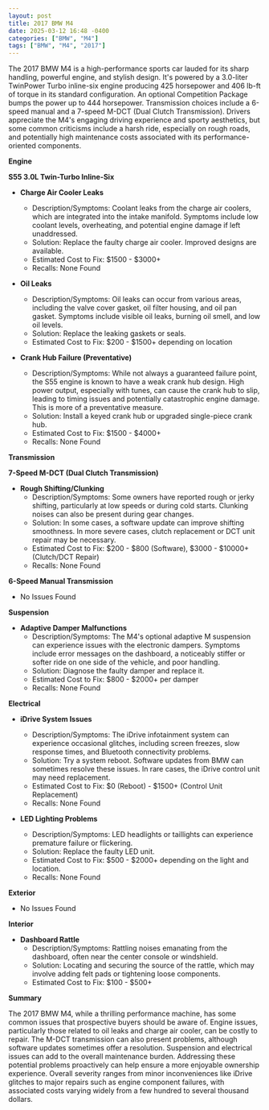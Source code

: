 ```yaml
---
layout: post
title: 2017 BMW M4
date: 2025-03-12 16:48 -0400
categories: ["BMW", "M4"]
tags: ["BMW", "M4", "2017"]
---
```

The 2017 BMW M4 is a high-performance sports car lauded for its sharp handling, powerful engine, and stylish design. It's powered by a 3.0-liter TwinPower Turbo inline-six engine producing 425 horsepower and 406 lb-ft of torque in its standard configuration. An optional Competition Package bumps the power up to 444 horsepower. Transmission choices include a 6-speed manual and a 7-speed M-DCT (Dual Clutch Transmission). Drivers appreciate the M4's engaging driving experience and sporty aesthetics, but some common criticisms include a harsh ride, especially on rough roads, and potentially high maintenance costs associated with its performance-oriented components.

**Engine**

**S55 3.0L Twin-Turbo Inline-Six**

*   **Charge Air Cooler Leaks**
    *   Description/Symptoms: Coolant leaks from the charge air coolers, which are integrated into the intake manifold. Symptoms include low coolant levels, overheating, and potential engine damage if left unaddressed.
    *   Solution: Replace the faulty charge air cooler. Improved designs are available.
    *   Estimated Cost to Fix: $1500 - $3000+
    *   Recalls: None Found

*   **Oil Leaks**
    *   Description/Symptoms: Oil leaks can occur from various areas, including the valve cover gasket, oil filter housing, and oil pan gasket. Symptoms include visible oil leaks, burning oil smell, and low oil levels.
    *   Solution: Replace the leaking gaskets or seals.
    *   Estimated Cost to Fix: $200 - $1500+ depending on location

*   **Crank Hub Failure (Preventative)**
    *   Description/Symptoms: While not always a guaranteed failure point, the S55 engine is known to have a weak crank hub design. High power output, especially with tunes, can cause the crank hub to slip, leading to timing issues and potentially catastrophic engine damage. This is more of a preventative measure.
    *   Solution: Install a keyed crank hub or upgraded single-piece crank hub.
    *   Estimated Cost to Fix: $1500 - $4000+
    *   Recalls: None Found

**Transmission**

**7-Speed M-DCT (Dual Clutch Transmission)**

*   **Rough Shifting/Clunking**
    *   Description/Symptoms: Some owners have reported rough or jerky shifting, particularly at low speeds or during cold starts. Clunking noises can also be present during gear changes.
    *   Solution: In some cases, a software update can improve shifting smoothness. In more severe cases, clutch replacement or DCT unit repair may be necessary.
    *   Estimated Cost to Fix: $200 - $800 (Software), $3000 - $10000+ (Clutch/DCT Repair)
    *   Recalls: None Found

**6-Speed Manual Transmission**

*   No Issues Found

**Suspension**

*   **Adaptive Damper Malfunctions**
    *   Description/Symptoms: The M4's optional adaptive M suspension can experience issues with the electronic dampers. Symptoms include error messages on the dashboard, a noticeably stiffer or softer ride on one side of the vehicle, and poor handling.
    *   Solution: Diagnose the faulty damper and replace it.
    *   Estimated Cost to Fix: $800 - $2000+ per damper
    *   Recalls: None Found

**Electrical**

*   **iDrive System Issues**
    *   Description/Symptoms: The iDrive infotainment system can experience occasional glitches, including screen freezes, slow response times, and Bluetooth connectivity problems.
    *   Solution: Try a system reboot. Software updates from BMW can sometimes resolve these issues. In rare cases, the iDrive control unit may need replacement.
    *   Estimated Cost to Fix: $0 (Reboot) - $1500+ (Control Unit Replacement)
    *   Recalls: None Found

*   **LED Lighting Problems**
    *   Description/Symptoms: LED headlights or taillights can experience premature failure or flickering.
    *   Solution: Replace the faulty LED unit.
    *   Estimated Cost to Fix: $500 - $2000+ depending on the light and location.
    *   Recalls: None Found

**Exterior**

*   No Issues Found

**Interior**

*   **Dashboard Rattle**
    *   Description/Symptoms: Rattling noises emanating from the dashboard, often near the center console or windshield.
    *   Solution: Locating and securing the source of the rattle, which may involve adding felt pads or tightening loose components.
    *   Estimated Cost to Fix: $100 - $500+

**Summary**

The 2017 BMW M4, while a thrilling performance machine, has some common issues that prospective buyers should be aware of. Engine issues, particularly those related to oil leaks and charge air cooler, can be costly to repair. The M-DCT transmission can also present problems, although software updates sometimes offer a resolution. Suspension and electrical issues can add to the overall maintenance burden. Addressing these potential problems proactively can help ensure a more enjoyable ownership experience. Overall severity ranges from minor inconveniences like iDrive glitches to major repairs such as engine component failures, with associated costs varying widely from a few hundred to several thousand dollars.


